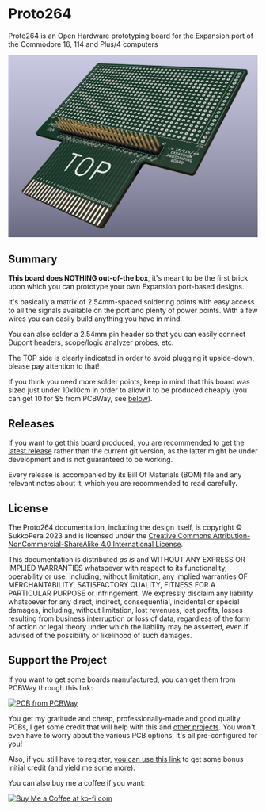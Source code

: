 # Proto264
Proto264 is an Open Hardware prototyping board for the Expansion port of the Commodore 16, 114 and Plus/4 computers

![Board](https://raw.githubusercontent.com/SukkoPera/Proto264/master/img/render-top.png)

## Summary
**This board does NOTHING out-of-the box**, it's meant to be the first brick upon which you can prototype your own Expansion port-based designs.

It's basically a matrix of 2.54mm-spaced soldering points with easy access to all the signals available on the port and plenty of power points. With a few wires you can easily build anything you have in mind.

You can also solder a 2.54mm pin header so that you can easily connect Dupont headers, scope/logic analyzer probes, etc.

The TOP side is clearly indicated in order to avoid plugging it upside-down, please pay attention to that!

If you think you need more solder points, keep in mind that this board was sized just under 10x10cm in order to allow it to be produced cheaply (you can get 10 for $5 from PCBWay, see [below](#support-the-project)).

## Releases
If you want to get this board produced, you are recommended to get [the latest release](https://github.com/SukkoPera/Proto264/releases) rather than the current git version, as the latter might be under development and is not guaranteed to be working.

Every release is accompanied by its Bill Of Materials (BOM) file and any relevant notes about it, which you are recommended to read carefully.

## License
The Proto264 documentation, including the design itself, is copyright &copy; SukkoPera 2023 and is licensed under the [Creative Commons Attribution-NonCommercial-ShareAlike 4.0 International License](https://creativecommons.org/licenses/by-nc-sa/4.0/).

This documentation is distributed *as is* and WITHOUT ANY EXPRESS OR IMPLIED WARRANTIES whatsoever with respect to its functionality, operability or use, including, without limitation, any implied warranties OF MERCHANTABILITY, SATISFACTORY QUALITY, FITNESS FOR A PARTICULAR PURPOSE or infringement. We expressly disclaim any liability whatsoever for any direct, indirect, consequential, incidental or special damages, including, without limitation, lost revenues, lost profits, losses resulting from business interruption or loss of data, regardless of the form of action or legal theory under which the liability may be asserted, even if advised of the possibility or likelihood of such damages.

## Support the Project
If you want to get some boards manufactured, you can get them from PCBWay through this link:

[![PCB from PCBWay](https://www.pcbway.com/project/img/images/frompcbway.png)](https://www.pcbway.com/project/shareproject/TBD)

You get my gratitude and cheap, professionally-made and good quality PCBs, I get some credit that will help with this and [other projects](https://www.pcbway.com/project/member/shareproject/?bmbid=41100). You won't even have to worry about the various PCB options, it's all pre-configured for you!

Also, if you still have to register, [you can use this link](https://www.pcbway.com/setinvite.aspx?inviteid=41100) to get some bonus initial credit (and yield me some more).

You can also buy me a coffee if you want:

<a href='https://ko-fi.com/L3L0U18L' target='_blank'><img height='36' style='border:0px;height:36px;' src='https://az743702.vo.msecnd.net/cdn/kofi2.png?v=2' border='0' alt='Buy Me a Coffee at ko-fi.com' /></a>
